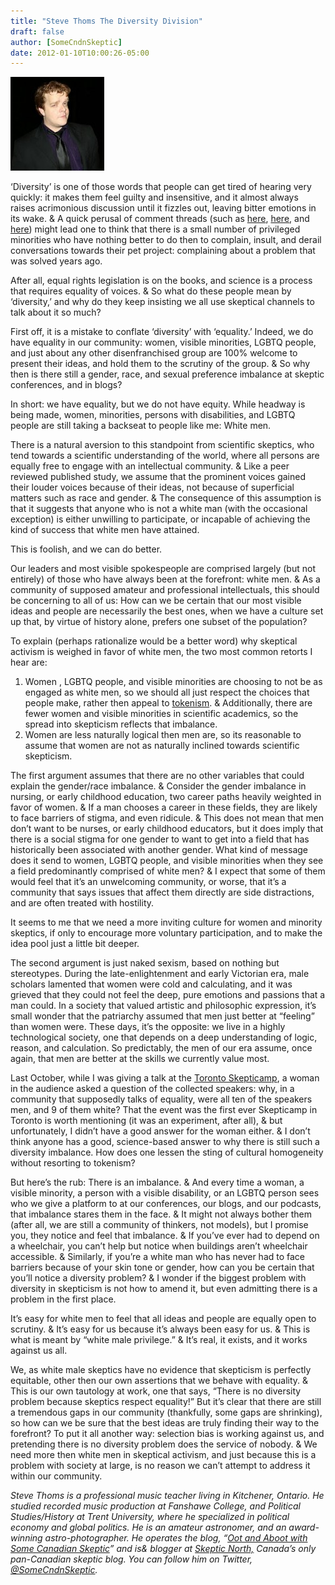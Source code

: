 ```yaml
---
title: "Steve Thoms The Diversity Division"
draft: false
author: [SomeCndnSkeptic]
date: 2012-01-10T10:00:26-05:00
---
```


![](/uploads/2012/01/60132_428691216628_750041628_5048940_2327283_n1-150x150.jpg)

‘Diversity’ is one of those words that people can get tired of hearing very quickly: it makes them feel guilty and insensitive, and it almost always raises acrimonious discussion until it fizzles out, leaving bitter emotions in its wake. & A quick perusal of comment threads (such as [here](http://skepchick.org/2011/07/the-privilege-delusion/#comments), [here](http://scienceblogs.com/erv/2011/07/dawkins_coup_de_grace_in_vegas.php), and [here](http://skepchick.org/2011/06/ai-blinded-by-the-white/#comments)) might lead one to think that there is a small number of privileged minorities who have nothing better to do then to complain, insult, and derail conversations towards their pet project: complaining about a problem that was solved years ago.

After all, equal rights legislation is on the books, and science is a process that requires equality of voices. & So what do these people mean by ‘diversity,’ and why do they keep insisting we all use skeptical channels to talk about it so much?

First off, it is a mistake to conflate ‘diversity’ with ‘equality.’ Indeed, we do have equality in our community: women, visible minorities, LGBTQ people, and just about any other disenfranchised group are 100% welcome to present their ideas, and hold them to the scrutiny of the group. & So why then is there still a gender, race, and sexual preference imbalance at skeptic conferences, and in blogs?

In short: we have equality, but we do not have equity. While headway is being made, women, minorities, persons with disabilities, and LGBTQ people are still taking a backseat to people like me: White men.

There is a natural aversion to this standpoint from scientific skeptics, who tend towards a scientific understanding of the world, where all persons are equally free to engage with an intellectual community. & Like a peer reviewed published study, we assume that the prominent voices gained their louder voices because of their ideas, not because of superficial matters such as race and gender. & The consequence of this assumption is that it suggests that anyone who is not a white man (with the occasional exception) is either unwilling to participate, or incapable of achieving the kind of success that white men have attained.

This is foolish, and we can do better.

Our leaders and most visible spokespeople are comprised largely (but not entirely) of those who have always been at the forefront: white men. & As a community of supposed amateur and professional intellectuals, this should be concerning to all of us: How can we be certain that our most visible ideas and people are necessarily the best ones, when we have a culture set up that, by virtue of history alone, prefers one subset of the population?

To explain (perhaps rationalize would be a better word) why skeptical activism is weighed in favor of white men, the two most common retorts I hear are:

1) Women , LGBTQ people, and visible minorities are choosing to not be as engaged as white men, so we should all just respect the choices that people make, rather then appeal to [tokenism](http://en.wikipedia.org/wiki/Tokenism). & Additionally, there are fewer women and visible minorities in scientific academics, so the spread into skepticism reflects that imbalance.
2) Women are less naturally logical then men are, so its reasonable to assume that women are not as naturally inclined towards scientific skepticism.

The first argument assumes that there are no other variables that could explain the gender/race imbalance. & Consider the gender imbalance in nursing, or early childhood education, two career paths heavily weighted in favor of women. & If a man chooses a career in these fields, they are likely to face barriers of stigma, and even ridicule. & This does not mean that men don’t want to be nurses, or early childhood educators, but it does imply that there is a social stigma for one gender to want to get into a field that has historically been associated with another gender. What kind of message does it send to women, LGBTQ people, and visible minorities when they see a field predominantly comprised of white men? & I expect that some of them would feel that it’s an unwelcoming community, or worse, that it’s a community that says issues that affect them directly are side distractions, and are often treated with hostility.

It seems to me that we need a more inviting culture for women and minority skeptics, if only to encourage more voluntary participation, and to make the idea pool just a little bit deeper.

The second argument is just naked sexism, based on nothing but stereotypes. During the late-enlightenment and early Victorian era, male scholars lamented that women were cold and calculating, and it was grieved that they could not feel the deep, pure emotions and passions that a man could. In a society that valued artistic and philosophic expression, it’s small wonder that the patriarchy assumed that men just better at “feeling” than women were. These days, it’s the opposite: we live in a highly technological society, one that depends on a deep understanding of logic, reason, and calculation. So predictably, the men of our era assume, once again, that men are better at the skills we currently value most.

Last October, while I was giving a talk at the [Toronto Skepticamp](http://twitter.com/#%21/TOskepticamp), a woman in the audience asked a question of the collected speakers: why, in a community that supposedly talks of equality, were all ten of the speakers men, and 9 of them white? That the event was the first ever Skepticamp in Toronto is worth mentioning (it was an experiment, after all), & but unfortunately, I didn’t have a good answer for the woman either. & I don’t think anyone has a good, science-based answer to why there is still such a diversity imbalance. How does one lessen the sting of cultural homogeneity without resorting to tokenism?

But here’s the rub: There is an imbalance. & And every time a woman, a visible minority, a person with a visible disability, or an LGBTQ person sees who we give a platform to at our conferences, our blogs, and our podcasts, that imbalance stares them in the face. & It might not always bother them (after all, we are still a community of thinkers, not models), but I promise you, they notice and feel that imbalance. & If you’ve ever had to depend on a wheelchair, you can’t help but notice when buildings aren’t wheelchair accessible. & Similarly, if you’re a white man who has never had to face barriers because of your skin tone or gender, how can you be certain that you’ll notice a diversity problem? & I wonder if the biggest problem with diversity in skepticism is not how to amend it, but even admitting there is a problem in the first place.

It’s easy for white men to feel that all ideas and people are equally open to scrutiny. & It’s easy for us because it’s always been easy for us. & This is what is meant by “white male privilege.” & It’s real, it exists, and it works against us all.

We, as white male skeptics have no evidence that skepticism is perfectly equitable, other then our own assertions that we behave with equality. & This is our own tautology at work, one that says, “There is no diversity problem because skeptics respect equality!” But it’s clear that there are still a tremendous gaps in our community (thankfully, some gaps are shrinking), so how can we be sure that the best ideas are truly finding their way to the forefront? To put it all another way: selection bias is working against us, and pretending there is no diversity problem does the service of nobody. & We need more then white men in skeptical activism, and just because this is a problem with society at large, is no reason we can’t attempt to address it within our community.



_Steve Thoms is a professional music teacher living in Kitchener, Ontario. He studied recorded music production at Fanshawe College, and Political Studies/History at Trent University, where he specialized in political economy and global politics. He is an amateur astronomer, and an award-winning astro-photographer. He operates the blog, “[Oot and Aboot with Some Canadian Skeptic](http://www.somecanadianskeptic.com/)” and is&  blogger at [Skeptic North,](http://www.skepticnorth.com/) Canada’s only pan-Canadian skeptic blog. You can follow him on Twitter, [@SomeCndnSkeptic](http://twitter.com/SomeCndnSkeptic)._
